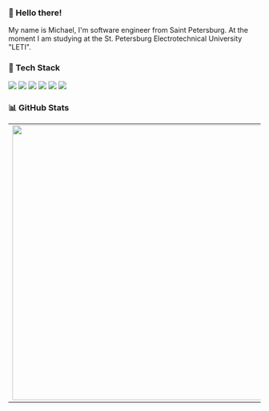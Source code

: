 ### 👋 Hello there!
My name is Michael, I'm software engineer from Saint Petersburg. At the moment I am studying at the St. Petersburg Electrotechnical University "LETI".

### 🔧 Tech Stack
![](https://img.shields.io/badge/C-informational?style=flat-square&logo=c&logoColor=white&color=5194f0&bgcolor=81a9fe)
![](https://img.shields.io/badge/C++-informational?style=flat-square&logo=c%2B%2B&logoColor=white&color=5194f0&bgcolor=81a9fe) 
![](https://img.shields.io/badge/Qt-informational?style=flat-square&logo=Qt&logoColor=white&color=5194f0&bgcolor=81a9fe)
![](https://img.shields.io/badge/C%23-informational?style=flat-square&logo=c-sharp&logoColor=white&color=5194f0&bgcolor=81a9fe)
![](https://img.shields.io/badge/Unity-informational?style=flat-square&logo=unity&logoColor=white&color=5194f0&bgcolor=81a9fe)
![](https://img.shields.io/badge/LaTeX-informational?style=flat-square&logo=latex&logoColor=white&color=5194f0&bgcolor=81a9fe)

### 📊 GitHub Stats
<p align="center">
  <table>
    <tr>
      <td><img width="550px" align="left" src="https://github-readme-streak-stats.herokuapp.com/?user=Purposelessness&theme=blueberry&hide_border=true&hide_title=true" /></td>
      <td><img width="550px" src="https://github-readme-stats.vercel.app/api/top-langs/?username=Purposelessness&layout=compact&langs_count=6&theme=blueberry&include_all_commits=true&count_private=false&show_icons=true&hide_border=true&hide_title=true" /></td>
    </tr>   
  </table>
</p>


<!-- ![](https://github-readme-stats.vercel.app/api?username=Purposelessness&theme=blueberry&hide_border=false&include_all_commits=true&count_private=true)<br/> -->
<!-- ![](https://github-readme-streak-stats.herokuapp.com/?user=Purposelessness&theme=blueberry&hide_border=false)<br/> -->
<!-- ![](https://github-readme-stats.vercel.app/api/top-langs/?username=Purposelessness&theme=blueberry&hide_border=false&include_all_commits=true&count_private=true&layout=compact) -->
